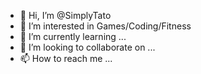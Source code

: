 - 👋 Hi, I’m @SimplyTato
- 👀 I’m interested in Games/Coding/Fitness
- 🌱 I’m currently learning ...
- 💞️ I’m looking to collaborate on ...
- 📫 How to reach me ...

<!---
SimplyTato/SimplyTato is a ✨ special ✨ repository because its `README.md` (this file) appears on your GitHub profile.
You can click the Preview link to take a look at your changes.
--->
